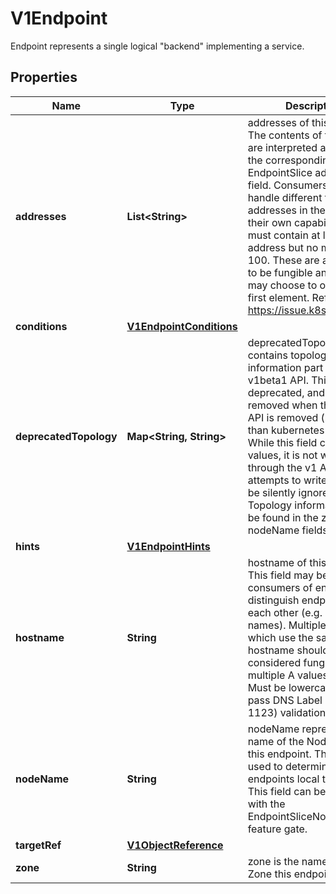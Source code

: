 

# V1Endpoint

Endpoint represents a single logical \"backend\" implementing a service.
## Properties

Name | Type | Description | Notes
------------ | ------------- | ------------- | -------------
**addresses** | **List&lt;String&gt;** | addresses of this endpoint. The contents of this field are interpreted according to the corresponding EndpointSlice addressType field. Consumers must handle different types of addresses in the context of their own capabilities. This must contain at least one address but no more than 100. These are all assumed to be fungible and clients may choose to only use the first element. Refer to: https://issue.k8s.io/106267 | 
**conditions** | [**V1EndpointConditions**](V1EndpointConditions.md) |  |  [optional]
**deprecatedTopology** | **Map&lt;String, String&gt;** | deprecatedTopology contains topology information part of the v1beta1 API. This field is deprecated, and will be removed when the v1beta1 API is removed (no sooner than kubernetes v1.24).  While this field can hold values, it is not writable through the v1 API, and any attempts to write to it will be silently ignored. Topology information can be found in the zone and nodeName fields instead. |  [optional]
**hints** | [**V1EndpointHints**](V1EndpointHints.md) |  |  [optional]
**hostname** | **String** | hostname of this endpoint. This field may be used by consumers of endpoints to distinguish endpoints from each other (e.g. in DNS names). Multiple endpoints which use the same hostname should be considered fungible (e.g. multiple A values in DNS). Must be lowercase and pass DNS Label (RFC 1123) validation. |  [optional]
**nodeName** | **String** | nodeName represents the name of the Node hosting this endpoint. This can be used to determine endpoints local to a Node. This field can be enabled with the EndpointSliceNodeName feature gate. |  [optional]
**targetRef** | [**V1ObjectReference**](V1ObjectReference.md) |  |  [optional]
**zone** | **String** | zone is the name of the Zone this endpoint exists in. |  [optional]



